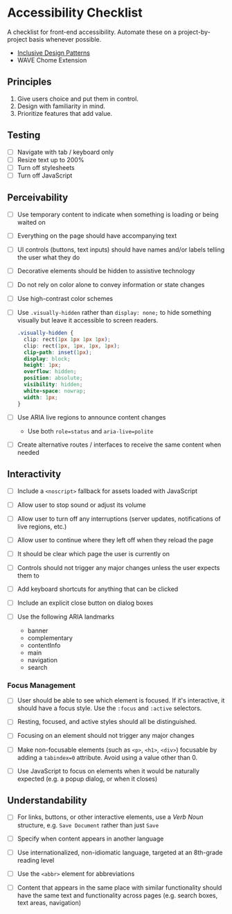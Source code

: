 # Accessibility Checklist

A checklist for front-end accessibility. Automate these on a project-by-project basis whenever possible.

- [Inclusive Design Patterns][1]
- WAVE Chome Extension

## Principles

1. Give users choice and put them in control.
1. Design with familiarity in mind.
1. Prioritize features that add value.

## Testing

- [ ] Navigate with tab / keyboard only
- [ ] Resize text up to 200%
- [ ] Turn off stylesheets
- [ ] Turn off JavaScript

## Perceivability

- [ ] Use temporary content to indicate when something is loading or being waited on

- [ ] Everything on the page should have accompanying text

- [ ] UI controls (buttons, text inputs) should have names and/or labels telling the user what they do

- [ ] Decorative elements should be hidden to assistive technology

- [ ] Do not rely on color alone to convey information or state changes

- [ ] Use high-contrast color schemes

- [ ] Use `.visually-hidden` rather than `display: none;` to hide something visually but leave it accessible to screen readers.

  ```css
  .visually-hidden {
    clip: rect(1px 1px 1px 1px);
    clip: rect(1px, 1px, 1px, 1px);
    clip-path: inset(1px);
    display: block;
    height: 1px;
    overflow: hidden;
    position: absolute;
    visibility: hidden;
    white-space: nowrap;
    width: 1px;
  }
  ```

- [ ] Use ARIA live regions to announce content changes
  - Use both `role=status` and `aria-live=polite`

- [ ] Create alternative routes / interfaces to receive the same content when needed

## Interactivity

- [ ] Include a `<noscript>` fallback for assets loaded with JavaScript

- [ ] Allow user to stop sound or adjust its volume

- [ ] Allow user to turn off any interruptions (server updates, notifications of live regions, etc.)

- [ ] Allow user to continue where they left off when they reload the page

- [ ] It should be clear which page the user is currently on

- [ ] Controls should not trigger any major changes unless the user expects them to

- [ ] Add keyboard shortcuts for anything that can be clicked

- [ ] Include an explicit close button on dialog boxes

- [ ] Use the following ARIA landmarks
  - banner
  - complementary
  - contentInfo
  - main
  - navigation
  - search

### Focus Management

- [ ] User should be able to see which element is focused. If it's interactive, it should have a focus style. Use the `:focus` and `:active` selectors.

- [ ] Resting, focused, and active styles should all be distinguished.

- [ ] Focusing on an element should not trigger any major changes

- [ ] Make non-focusable elements (such as `<p>`, `<h1>`, `<div>`) focusable by adding a `tabindex=0` attribute. Avoid using a value other than 0.

- [ ] Use JavaScript to focus on elements when it would be naturally expected (e.g. a popup dialog, or when it closes)

## Understandability

- [ ] For links, buttons, or other interactive elements, use a *Verb Noun* structure, e.g. `Save Document` rather than just `Save`

- [ ] Specify when content appears in another language

- [ ] Use internationalized, non-idiomatic language, targeted at an 8th-grade reading level

- [ ] Use the `<abbr>` element for abbreviations

- [ ] Content that appears in the same place with similar functionality should have the same text and functionality across pages (e.g. search boxes, text areas, navigation)

[1]: https://www.amazon.com/Inclusive-Design-Patterns-Heydon-Pickering-ebook/dp/B01MAXK8XR/ref=sr_1_2?ie=UTF8&qid=1516318100&sr=8-2&keywords=inclusive+design
